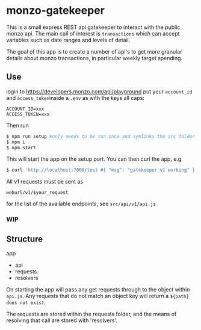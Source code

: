 # monzo-gatekeeper

This is a small express REST api gatekeeper to interact with the public monzo api.
The main call of interest is `transactions` which can accept variables such as date ranges and levels of detail.

The goal of this app is to create a number of api's to get more granular details about monzo transactions, in particular weekly target spending.

## Use

login to https://developers.monzo.com/api/playground
put your `account_id` and `access_token`inside a `.env` as with the keys all caps:

```
ACCOUNT_ID=xxx
ACCESS_TOKEN=xxx
```

Then run

```bash
$ npm run setup #only needs to be run once and symlinks the src folder inside node_modules for easy paths
$ npm i
$ npm start
```

This will start the app on the setup port. You can then curl the app, e.g

```bash
$ curl 'http://localhost:7000/test #{ "msg": "gatekeeper v1 working" }
```

All v1 requests must be sent as
```
weburl/v1/$your_request
```
for the list of the available endpoints, see `src/api/v1/api.js`

### WIP


## Structure

app
- api
- requests
- resolvers

On starting the app will pass any get requests through to the object within `api.js`.
Any requests that do not match an object key will return a `${path} does not exist`.

The requests are stored within the requests folder, and the means of resolving that call are stored with 'resolvers'.




